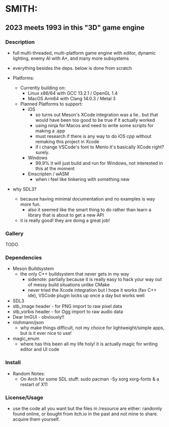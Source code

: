 # SMITH: 
## 2023 meets 1993 in this "3D" game engine

### Description
- full multi-threaded, multi-platform game engine with editor, dynamic lighting, enemy AI with A*, and many more subsystems

-  everything besides the deps. below is done from scratch

- Platforms:
    - Currently building on: 
        - Linux x86/64 with GCC 13.2.1 / OpenGL 1.4
        - MacOS Arm64 with Clang 14.0.3 / Metal 3 
    - Planned Platforms to support:
        - iOS 
            - so turns out Meson's XCode integration was a lie.. but that would have been too good to be true if it actually worked 
            - using ninja for Macos and need to write some scripts for making a .app
            - must research if there is any way to do iOS cpp without remaking this project in Xcode 
            - if i change VSCode's font to Menlo it's basically XCode right? surely.
        - Windows
            - 99.9% it will just build and run for Windows, not interested in this at the moment
        - Emscripten / wASM
            - when i feel like tinkering with something new

- why SDL3?
    - because having minimal documentation and no examples is way more fun. 
        - also it seemed like the smart thing to do rather than learn a library that is about to get a new API
    - it is really good! they are doing a great job! 

### Gallery
TODO


### Dependencies
- Meson Buildsystem
    - the only C++ buildsystem that never gets in my way 
        - sidenote: partially because it is really easy to hack your way out of messy build situations unlike CMake
        - never tried the Xcode integration but I hope it works (fav C++ ide), VSCode plugin locks up once a day but works well 
- SDL3
- stb_image header - for PNG import to raw pixel data
- stb_vorbis header - for Ogg import to raw audio data
- Dear ImGUI - obviously!! 
- nlohmann/json 
    - why make things difficult, not my choice for lightweight/simple apps, but is it ever nice to use!
- magic_enum 
    - where has this been all my life holy! it is actually magic for writing editor and UI code



### Install
- Random Notes:
    - On Arch for some SDL stuff: sudo pacman -Sy xorg xorg-fonts  & a restart of X11 


### License/Usage
- use the code all you want but the files in /resource are either: randomly found online, or bought from itch.io in the past and not mine to share. acquire them yourself. 

